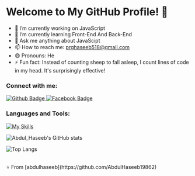  <h1>Welcome to My GitHub Profile! 👋</h1>

- 🔭 I’m currently working on JavaScript
- 🌱 I’m currently learning Front-End And Back-End
- 💬 Ask me anything about JavaScipt 
- 📫 How to reach me: prghaseeb518@gmail.com
- 😄 Pronouns: He
- ⚡ Fun fact: Instead of counting sheep to fall asleep, I count lines of code in my head. It's surprisingly effective!
  
### Connect with me:
<div id="badges">
  <a href="https://github.com/AbdulHaseeb19862">
    <img src="https://img.shields.io/badge/Github-white?style=for-the-badge&logo=Github&logoColor=black" alt="Github Badge"/>
  </a>
   <a href="https://www.facebook.com/abdulhaseeb115">
    <img src="https://img.shields.io/badge/Facebook-blue?style=for-the-badge&logo=facebook&logoColor=white" alt="Facebook Badge"/>
  </a>
</div>

### Languages and Tools:
[![My Skills](https://skillicons.dev/icons?i=html,css,bootstrap,js,nodejs,npm,express,mongodb,mysql,wordpress,github,git,postman&perline=5)](https://skillicons.dev)

![Abdul_Haseeb's GitHub stats](https://github-readme-stats.vercel.app/api?username=abdulhaseeb&show_icons=true&theme=dark)

![Top Langs](https://github-readme-stats.vercel.app/api/top-langs/?username=abdulhaseeb&theme=dark)


<br>
⭐️ From [abdulhaseeb](https://github.com/AbdulHaseeb19862)
